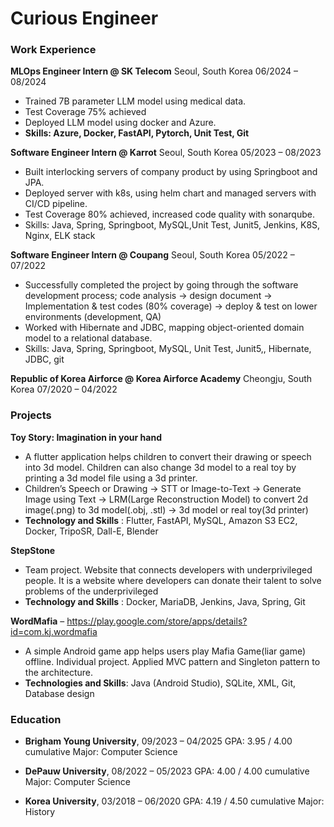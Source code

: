 # Curious Engineer

### Work Experience

**MLOps Engineer Intern @ SK Telecom** Seoul, South Korea 06/2024 – 08/2024
- Trained 7B parameter LLM model using medical data.
- Test Coverage 75% achieved
- Deployed LLM model using docker and Azure. 
- **Skills: Azure, Docker, FastAPI, Pytorch, Unit Test, Git**

**Software Engineer Intern @ Karrot** Seoul, South Korea 05/2023 – 08/2023
- Built interlocking servers of company product by using Springboot and JPA.
- Deployed server with k8s, using helm chart and managed servers with CI/CD pipeline.
- Test Coverage 80% achieved, increased code quality with sonarqube.
- Skills: Java, Spring, Springboot, MySQL,Unit Test, Junit5, Jenkins, K8S, Nginx, ELK stack

**Software Engineer Intern @ Coupang** Seoul, South Korea 05/2022 – 07/2022
- Successfully completed the project by going through the software development process; code analysis -> design document -> Implementation & test codes (80% coverage) -> deploy & test on lower environments (development, QA)
- Worked with Hibernate and JDBC, mapping object-oriented domain model to a relational database.
- Skills: Java, Spring, Springboot, MySQL, Unit Test, Junit5,, Hibernate, JDBC, git

**Republic of Korea Airforce @ Korea Airforce Academy** Cheongju, South Korea 07/2020 – 04/2022

### Projects

**Toy Story: Imagination in your hand**
- A flutter application helps children to convert their drawing or speech into 3d model. Children can also change 3d model to a real toy by printing a 3d model file using a 3d printer.
- Children’s Speech or Drawing -> STT or Image-to-Text -> Generate Image using Text -> LRM(Large Reconstruction Model) to convert 2d image(.png) to 3d model(.obj, .stl) -> 3d model or real toy(3d printer)
- **Technology and Skills** : Flutter, FastAPI, MySQL, Amazon S3 EC2, Docker, TripoSR, Dall-E, Blender

**StepStone**
- Team project. Website that connects developers with underprivileged people. It is a website where developers can donate their talent to solve problems of the underprivileged
- **Technology and Skills** : Docker, MariaDB, Jenkins, Java, Spring, Git

**WordMafia** – https://play.google.com/store/apps/details?id=com.kj.wordmafia 
- A simple Android game app helps users play Mafia Game(liar game) offline. Individual project. Applied MVC pattern and Singleton pattern to the architecture.
- **Technologies and Skills**: Java (Android Studio), SQLite, XML, Git, Database design


### Education
- **Brigham Young University**, 09/2023 – 04/2025 	GPA: 3.95 / 4.00 cumulative 	Major: Computer Science

- **DePauw University**, 08/2022 – 05/2023			    GPA: 4.00 / 4.00 cumulative	Major: Computer Science

- **Korea University**, 03/2018 – 06/2020			      GPA: 4.19 / 4.50 cumulative	Major: History

